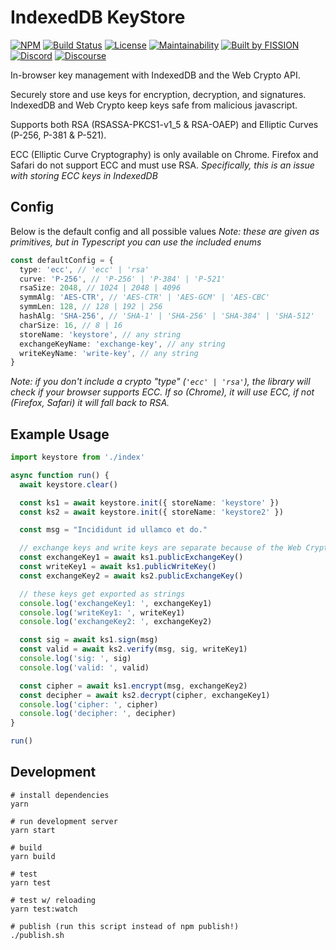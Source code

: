# IndexedDB KeyStore

[![NPM](https://img.shields.io/npm/v/keystore-idb)](https://www.npmjs.com/package/keystore-idb)
[![Build Status](https://travis-ci.org/fission-suite/keystore-idb.svg?branch=master)](https://travis-ci.org/fission-suite/keystore-idb)
[![License](https://img.shields.io/badge/License-Apache%202.0-blue.svg)](https://github.com/fission-suite/blob/master/LICENSE)
[![Maintainability](https://api.codeclimate.com/v1/badges/b0fabd7e80c6bd2c0c7b/maintainability)](https://codeclimate.com/github/fission-suite/keystore-idb/maintainability)
[![Built by FISSION](https://img.shields.io/badge/⌘-Built_by_FISSION-purple.svg)](https://fission.codes)
[![Discord](https://img.shields.io/discord/478735028319158273.svg)](https://discord.gg/zAQBDEq)
[![Discourse](https://img.shields.io/discourse/https/talk.fission.codes/topics)](https://talk.fission.codes)

In-browser key management with IndexedDB and the Web Crypto API.

Securely store and use keys for encryption, decryption, and signatures. IndexedDB and Web Crypto keep keys safe from malicious javascript.

Supports both RSA (RSASSA-PKCS1-v1_5 & RSA-OAEP) and Elliptic Curves (P-256, P-381 & P-521).

ECC (Elliptic Curve Cryptography) is only available on Chrome. Firefox and Safari do not support ECC and must use RSA.
_Specifically, this is an issue with storing ECC keys in IndexedDB_



## Config

Below is the default config and all possible values
_Note: these are given as primitives, but in Typescript you can use the included enums_

```typescript
const defaultConfig = {
  type: 'ecc', // 'ecc' | 'rsa'
  curve: 'P-256', // 'P-256' | 'P-384' | 'P-521'
  rsaSize: 2048, // 1024 | 2048 | 4096
  symmAlg: 'AES-CTR', // 'AES-CTR' | 'AES-GCM' | 'AES-CBC'
  symmLen: 128, // 128 | 192 | 256
  hashAlg: 'SHA-256', // 'SHA-1' | 'SHA-256' | 'SHA-384' | 'SHA-512'
  charSize: 16, // 8 | 16
  storeName: 'keystore', // any string
  exchangeKeyName: 'exchange-key', // any string
  writeKeyName: 'write-key', // any string
}
```
_Note: if you don't include a crypto "type" (`'ecc' | 'rsa'`), the library will check if your browser supports ECC. If so (Chrome), it will use ECC, if not (Firefox, Safari) it will fall back to RSA._



## Example Usage

```typescript
import keystore from './index'

async function run() {
  await keystore.clear()

  const ks1 = await keystore.init({ storeName: 'keystore' })
  const ks2 = await keystore.init({ storeName: 'keystore2' })

  const msg = "Incididunt id ullamco et do."

  // exchange keys and write keys are separate because of the Web Crypto API
  const exchangeKey1 = await ks1.publicExchangeKey()
  const writeKey1 = await ks1.publicWriteKey()
  const exchangeKey2 = await ks2.publicExchangeKey()

  // these keys get exported as strings
  console.log('exchangeKey1: ', exchangeKey1)
  console.log('writeKey1: ', writeKey1)
  console.log('exchangeKey2: ', exchangeKey2)

  const sig = await ks1.sign(msg)
  const valid = await ks2.verify(msg, sig, writeKey1)
  console.log('sig: ', sig)
  console.log('valid: ', valid)

  const cipher = await ks1.encrypt(msg, exchangeKey2)
  const decipher = await ks2.decrypt(cipher, exchangeKey1)
  console.log('cipher: ', cipher)
  console.log('decipher: ', decipher)
}

run()
```



## Development

```shell
# install dependencies
yarn

# run development server
yarn start

# build
yarn build

# test
yarn test

# test w/ reloading
yarn test:watch

# publish (run this script instead of npm publish!)
./publish.sh
```
